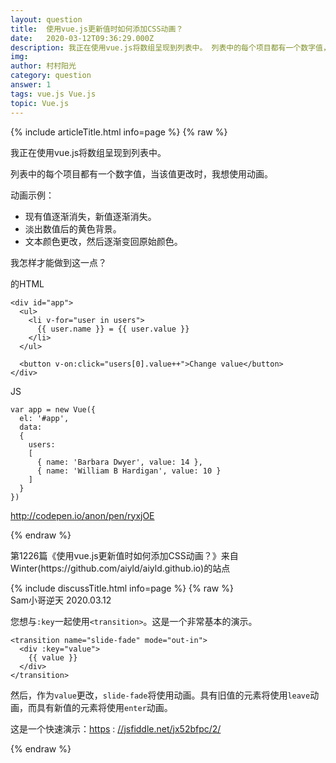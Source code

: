 ```yaml
---
layout: question
title:  使用vue.js更新值时如何添加CSS动画？
date:   2020-03-12T09:36:29.000Z
description: 我正在使用vue.js将数组呈现到列表中。 列表中的每个项目都有一个数字值，当该值更改时，我想使用动画。 动画示例： 现有值逐渐消失，新值逐...
img: 
author: 村村阳光
category: question
answer: 1
tags: vue.js Vue.js
topic: Vue.js
---
```

<div class="article-root">
  <div class="article">
    {% include articleTitle.html info=page %}
    {% raw %}
    <div class="article-content"><p><font style="vertical-align: inherit;"><font style="vertical-align: inherit;">我正在使用vue.js将数组呈现到列表中。 </font></font></p>

<p><font style="vertical-align: inherit;"><font style="vertical-align: inherit;">列表中的每个项目都有一个数字值，当该值更改时，我想使用动画。 </font></font></p>

<p><font style="vertical-align: inherit;"><font style="vertical-align: inherit;">动画示例： </font></font></p>

<ul>
<li><font style="vertical-align: inherit;"><font style="vertical-align: inherit;">现有值逐渐消失，新值逐渐消失。 </font></font></li>
<li><font style="vertical-align: inherit;"><font style="vertical-align: inherit;">淡出数值后的黄色背景。 </font></font></li>
<li><font style="vertical-align: inherit;"><font style="vertical-align: inherit;">文本颜色更改，然后逐渐变回原始颜色。</font></font></li>
</ul>

<p><font style="vertical-align: inherit;"><font style="vertical-align: inherit;">我怎样才能做到这一点？</font></font></p>

<p><font style="vertical-align: inherit;"><font style="vertical-align: inherit;">的HTML</font></font></p>

<pre><code>&lt;div id="app"&gt;<font></font>
  &lt;ul&gt;<font></font>
    &lt;li v-for="user in users"&gt;<font></font>
      {{ user.name }} = {{ user.value }}<font></font>
    &lt;/li&gt;<font></font>
  &lt;/ul&gt;<font></font>
<font></font>
  &lt;button v-on:click="users[0].value++"&gt;Change value&lt;/button&gt;<font></font>
&lt;/div&gt;<font></font>
</code></pre>

<p><font style="vertical-align: inherit;"><font style="vertical-align: inherit;">JS</font></font></p>

<pre><code>var app = new Vue({<font></font>
  el: '#app',<font></font>
  data:<font></font>
  {<font></font>
    users:<font></font>
    [<font></font>
      { name: 'Barbara Dwyer', value: 14 },<font></font>
      { name: 'William B Hardigan', value: 10 }<font></font>
    ]<font></font>
  }<font></font>
})<font></font>
</code></pre>

<p><a href="http://codepen.io/anon/pen/ryxjOE" rel="noreferrer"><font style="vertical-align: inherit;"><font style="vertical-align: inherit;">http://codepen.io/anon/pen/ryxjOE</font></font></a></p></div>
    {% endraw %}
  </div>
  <p class="winter_mark">第1226篇《使用vue.js更新值时如何添加CSS动画？》来自Winter(https://github.com/aiyld/aiyld.github.io)的站点</p>
  <div class="discuss-wrapper">
    {% include discussTitle.html info=page %}
    {% raw %}
    <div class="discuss-list">
    <div class="discuss-item">
        <div class="discuss-parent">
          <div class="discuss-meta">
            <span class="discuss-user">Sam小哥逆天</span>
            <span class="discuss-time">2020.03.12</span>
          </div>
          <div class="discuss-comment"><p><font style="vertical-align: inherit;"><font style="vertical-align: inherit;">您想与</font></font><code>:key</code><font style="vertical-align: inherit;"><font style="vertical-align: inherit;">一起使用</font></font><code>&lt;transition&gt;</code><font style="vertical-align: inherit;"><font style="vertical-align: inherit;">。</font><font style="vertical-align: inherit;">这是一个非常基本的演示。</font></font></p>

<pre><code>&lt;transition name="slide-fade" mode="out-in"&gt;<font></font>
  &lt;div :key="value"&gt;<font></font>
    {{ value }}<font></font>
  &lt;/div&gt;<font></font>
&lt;/transition&gt;<font></font>
</code></pre>

<p><font style="vertical-align: inherit;"><font style="vertical-align: inherit;">然后，作为</font></font><code>value</code><font style="vertical-align: inherit;"><font style="vertical-align: inherit;">更改，</font></font><code>slide-fade</code><font style="vertical-align: inherit;"><font style="vertical-align: inherit;">将使用动画。</font><font style="vertical-align: inherit;">具有旧值的元素将使用</font></font><code>leave</code><font style="vertical-align: inherit;"><font style="vertical-align: inherit;">动画，而具有新值的元素将使用</font></font><code>enter</code><font style="vertical-align: inherit;"><font style="vertical-align: inherit;">动画。</font></font></p>

<p><font style="vertical-align: inherit;"><font style="vertical-align: inherit;">这是一个快速演示：</font><a href="https://jsfiddle.net/jx52bfpc/2/" rel="noreferrer"><font style="vertical-align: inherit;">https</font></a><font style="vertical-align: inherit;"> : </font></font><a href="https://jsfiddle.net/jx52bfpc/2/" rel="noreferrer"><font style="vertical-align: inherit;"><font style="vertical-align: inherit;">//jsfiddle.net/jx52bfpc/2/</font></font></a></p></div>
        </div></div>
    </div>
    {% endraw %}
  </div>
<div>

